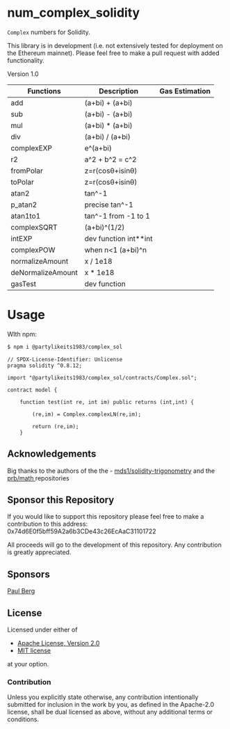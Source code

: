 # num_complex_solidity

`Complex` numbers for Solidity.

This library is in development (i.e. not extensively tested for deployment on the Ethereum mainnet). Please feel free to make a pull request with added functionality. 

Version 1.0

| Functions | Description |Gas Estimation |
| ------ | ------ | ------ |
| add | (a+bi) + (a+bi) | |
| sub | (a+bi) - (a+bi) | |
| mul | (a+bi) * (a+bi)| |
| div | (a+bi) / (a+bi) | |
| complexEXP | e^(a+bi) | | 
| r2 | a^2 + b^2 = c^2| |
| fromPolar | z=r(cosθ+isinθ) | |
| toPolar | z=r(cosθ+isinθ) | |
| atan2 | tan^-1 | |
| p_atan2 | precise tan^-1 | |
| atan1to1 | tan^-1 from -1 to 1 | |
| complexSQRT | (a+bi)^(1/2) | |
| intEXP | dev function int**int | |
| complexPOW | when n<1 (a+bi)^n | | 
| normalizeAmount | x / 1e18| | 
| deNormalizeAmount | x * 1e18 | |
| gasTest | dev function| |



# Usage

WIth npm:

```bash
$ npm i @partylikeits1983/complex_sol
```


```solidity
// SPDX-License-Identifier: Unlicense
pragma solidity ^0.8.12;

import "@partylikeits1983/complex_sol/contracts/Complex.sol";

contract model {
    
    function test(int re, int im) public returns (int,int) {

        (re,im) = Complex.complexLN(re,im);

        return (re,im);
    }

```



## Acknowledgements

Big thanks to the authors of the the - [mds1/solidity-trigonometry](https://github.com/mds1/solidity-trigonometry) and the [prb/math ](https://github.com/paulrberg/prb-math) repositories


## Sponsor this Repository

If you would like to support this repository please feel free to make a contribution to this address:
0x74d6E0f5bff59A2a6b3CDe43c26EcAaC31101722

All proceeds will go to the development of this repository. Any contribution is greatly appreciated.

## Sponsors

[Paul Berg](https://github.com/paulrberg)


## License

Licensed under either of

 * [Apache License, Version 2.0](http://www.apache.org/licenses/LICENSE-2.0)
 * [MIT license](http://opensource.org/licenses/MIT)

at your option.

### Contribution

Unless you explicitly state otherwise, any contribution intentionally submitted
for inclusion in the work by you, as defined in the Apache-2.0 license, shall be
dual licensed as above, without any additional terms or conditions.